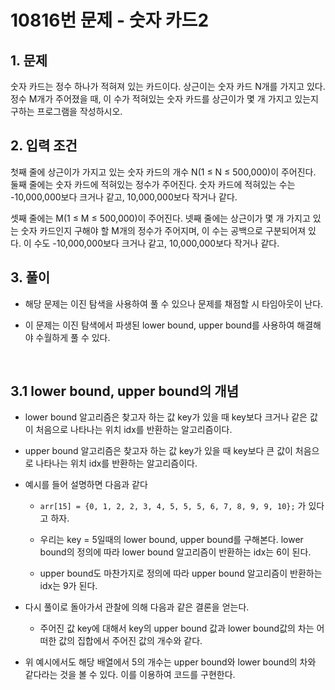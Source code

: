 # 10816번 문제 - 숫자 카드2

## 1. 문제
숫자 카드는 정수 하나가 적혀져 있는 카드이다. 상근이는 숫자 카드 N개를 가지고 있다. 정수 M개가 주어졌을 때, 이 수가 적혀있는 숫자 카드를 상근이가 몇 개 가지고 있는지 구하는 프로그램을 작성하시오.

## 2. 입력 조건
첫째 줄에 상근이가 가지고 있는 숫자 카드의 개수 N(1 ≤ N ≤ 500,000)이 주어진다. 둘째 줄에는 숫자 카드에 적혀있는 정수가 주어진다. 숫자 카드에 적혀있는 수는 -10,000,000보다 크거나 같고, 10,000,000보다 작거나 같다.

셋째 줄에는 M(1 ≤ M ≤ 500,000)이 주어진다. 넷째 줄에는 상근이가 몇 개 가지고 있는 숫자 카드인지 구해야 할 M개의 정수가 주어지며, 이 수는 공백으로 구분되어져 있다. 이 수도 -10,000,000보다 크거나 같고, 10,000,000보다 작거나 같다.

## 3. 풀이
- 해당 문제는 이진 탐색을 사용하여 풀 수 있으나 문제를 채점할 시 타임아웃이 난다.

- 이 문제는 이진 탐색에서 파생된 lower bound, upper bound를 사용하여 해결해야 수월하게 풀 수 있다.

<br>

## 3.1 lower bound, upper bound의 개념
- lower bound 알고리즘은 찾고자 하는 값 key가 있을 때 key보다 크거나 같은 값이 처음으로 나타나는 위치 idx를 반환하는 알고리즘이다.

- upper bound 알고리즘은 찾고자 하는 값 key가 있을 때 key보다 큰 값이 처음으로 나타나는 위치 idx를 반환하는 알고리즘이다.

- 예시를 들어 설명하면 다음과 같다
    - ```arr[15] = {0, 1, 2, 2, 3, 4, 5, 5, 5, 6, 7, 8, 9, 9, 10};``` 가 있다고 하자.

    - 우리는 key = 5일때의 lower bound, upper bound를 구해본다. lower bound의 정의에 따라 lower bound 알고리즘이 반환하는 idx는 6이 된다.

    - upper bound도 마찬가지로 정의에 따라 upper bound 알고리즘이 반환하는 idx는 9가 된다.

- 다시 풀이로 돌아가서 관찰에 의해 다음과 같은 결론을 얻는다.
    - 주어진 값 key에 대해서 key의 upper bound 값과 lower bound값의 차는 어떠한 값의 집합에서 주어진 값의 개수와 같다.

- 위 예시에서도 해당 배열에서 5의 개수는 upper bound와 lower bound의 차와 같다라는 것을 볼 수 있다. 이를 이용하여 코드를 구현한다.
